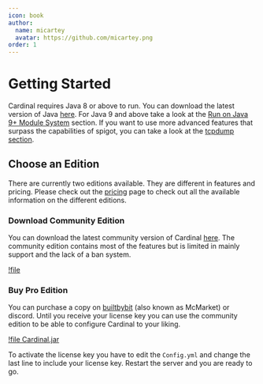 ```yaml
---
icon: book
author:
  name: micartey
  avatar: https://github.com/micartey.png
order: 1
---
```


# Getting Started

Cardinal requires Java 8 or above to run. You can download the latest version of Java [here](https://adoptopenjdk.net/).
For Java 9 and above take a look at the [Run on Java 9+ Module System](#run-on-java-9-module-system) section.
If you want to use more advanced features that surpass the capabilities of spigot, you can take a look at the [tcpdump section](#allow-tcpdump).

## Choose an Edition

There are currently two editions available. They are different in features and pricing. Please check out the [pricing](/pricing) page to check out all the available information on the different editions.

### Download Community Edition

You can download the latest community version of Cardinal [here](https://github.com/micartey/Cardinal-Anticheat/releases).
The community edition contains most of the features but is limited in mainly support and the lack of a ban system.

[!file](https://github.com/micartey/Cardinal-Anticheat/releases)

### Buy Pro Edition

You can purchase a copy on [builtbybit](https://builtbybit.com/resources/cardinal-anticheat-cac.26622/) (also known as McMarket) or discord.
Until you receive your license key you can use the community edition to be able to configure Cardinal to your liking.

[!file Cardinal.jar](https://builtbybit.com/resources/cardinal-anticheat-cac.26622/)

To activate the license key you have to edit the `Config.yml` and change the last line to include your license key.
Restart the server and you are ready to go.
